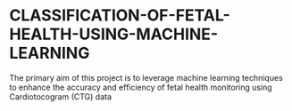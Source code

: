 # CLASSIFICATION-OF-FETAL-HEALTH-USING-MACHINE-LEARNING
The primary aim of this project is to leverage machine learning techniques to enhance the accuracy and efficiency of fetal health monitoring using Cardiotocogram (CTG) data

